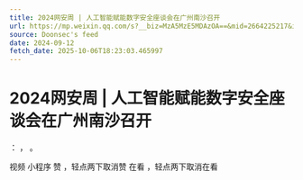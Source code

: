 ```yaml
---
title: 2024网安周 | 人工智能赋能数字安全座谈会在广州南沙召开
url: https://mp.weixin.qq.com/s?__biz=MzA5MzE5MDAzOA==&mid=2664225217&idx=3&sn=354dec1df9d242c8e0759e9912e8dd39
source: Doonsec's feed
date: 2024-09-12
fetch_date: 2025-10-06T18:23:03.465997
---
```


# 2024网安周 | 人工智能赋能数字安全座谈会在广州南沙召开

：
，
。

视频
小程序
赞
，轻点两下取消赞
在看
，轻点两下取消在看